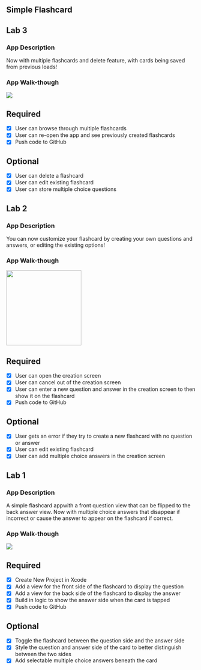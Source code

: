 ## Simple Flashcard

## Lab 3

### App Description
Now with multiple flashcards and delete feature, with cards being saved from previous loads!

### App Walk-though

<img src="http://g.recordit.co/woC6557CjO.gif"><br>

## Required
- [x] User can browse through multiple flashcards
- [x] User can re-open the app and see previously created flashcards
- [x] Push code to GitHub
## Optional
- [x] User can delete a flashcard
- [x] User can edit existing flashcard
- [x] User can store multiple choice questions

## Lab 2

### App Description
You can now customize your flashcard by creating your own questions and answers, or editing the existing options!

### App Walk-though
<img src="http://g.recordit.co/GTtRQdUTEa.gif" width=200><br>

## Required
- [x] User can open the creation screen
- [x] User can cancel out of the creation screen
- [x] User can enter a new question and answer in the creation screen to then show it on the flashcard
- [x] Push code to GitHub
## Optional
- [x] User gets an error if they try to create a new flashcard with no question or answer
- [x] User can edit existing flashcard
- [x] User can add multiple choice answers in the creation screen

## Lab 1

### App Description
A simple flashcard appwith a front question view that can be flipped to the back answer view. Now with multiple choice answers that disappear if incorrect or cause the answer to appear on the flashcard if correct.

### App Walk-though
<img src="http://g.recordit.co/XycTI8OdUi.gif"><br>


## Required
- [x] Create New Project in Xcode
- [x] Add a view for the front side of the flashcard to display the question
- [x] Add a view for the back side of the flashcard to display the answer
- [x] Build in logic to show the answer side when the card is tapped
- [x] Push code to GitHub
## Optional
- [x] Toggle the flashcard between the question side and the answer side
- [x] Style the question and answer side of the card to better distinguish between the two sides
- [x] Add selectable multiple choice answers beneath the card
